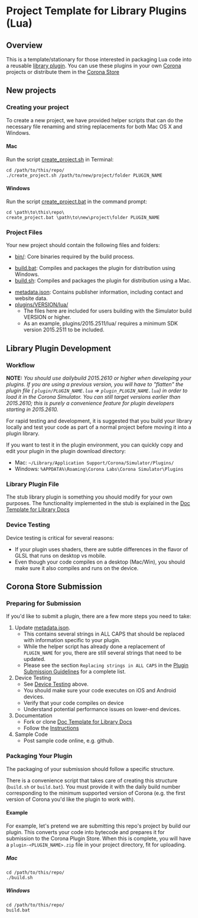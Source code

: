# Project Template for Library Plugins (Lua)


## Overview

This is a template/stationary for those interested in packaging Lua code into a reusable [library plugin](http://docs.coronalabs.com/native/plugin/index.html#types-of-plugins). You can use these plugins in your own [Corona](https://coronalabs.com/products/corona-sdk/) projects or distribute them in the [Corona Store](https://store.coronalabs.com/plugins)


## New projects

### Creating your project

To create a new project, we have provided helper scripts that can do the necessary file renaming and string replacements for both Mac OS X and Windows.

#### Mac

Run the script [create_project.sh](create_project.sh) in Terminal:

```
cd /path/to/this/repo/
./create_project.sh /path/to/new/project/folder PLUGIN_NAME
```

#### Windows

Run the script [create_project.bat](create_project.bat) in the command prompt:

```
cd \path\to\this\repo\
create_project.bat \path\to\new\project\folder PLUGIN_NAME
```

### Project Files

Your new project should contain the following files and folders:

* [bin/](bin/): Core binaries required by the build process.
+ [build.bat](build.bat): Compiles and packages the plugin for distribution using Windows.
+ [build.sh](build.sh): Compiles and packages the plugin for distribution using a Mac.
* [metadata.json](metadata.json): Contains publisher information, including contact and website data.
* [plugins/VERSION/lua/](plugins/2015.2511/lua/)
	+ The files here are included for users building with the Simulator build VERSION or higher.
	+ As an example, plugins/2015.2511/lua/ requires a minimum SDK version 2015.2511 to be included.

## Library Plugin Development

### Workflow

__NOTE:__ _You should use dailybuild 2015.2610 or higher when developing your plugins. If you are using a previous version, you will have to "flatten" the plugin file ( `plugin/PLUGIN_NAME.lua` => `plugin_PLUGIN_NAME.lua`) in order to load it in the Corona Simulator. You can still target versions earlier than 2015.2610; this is purely a convenience feature for plugin developers starting in 2015.2610._

For rapid testing and development, it is suggested that you build your library locally and test your code as part of a normal project before moving it into a plugin library.

If you want to test it in the plugin environment, you can quickly copy and edit your plugin in the plugin download directory:

* Mac: `~/Library/Application Support/Corona/Simulator/Plugins/`
* Windows: `%APPDATA%\Roaming\Corona Labs\Corona Simulator\Plugins`

### Library Plugin File

The stub library plugin is something you should modify for your own purposes. The functionality implemented in the stub is explained in the [Doc Template for Library Docs](https://github.com/coronalabs/plugins-template-library-docs)

### Device Testing

Device testing is critical for several reasons:

* If your plugin uses shaders, there are subtle differences in the flavor of GLSL that runs on desktop vs mobile.
* Even though your code compiles on a desktop (Mac/Win), you should make sure it also compiles and runs on the device.


## Corona Store Submission

### Preparing for Submission

If you'd like to submit a plugin, there are a few more steps you need to take:

1. Update [metadata.json](metadata.json). 
	* This contains several strings in ALL CAPS that should be replaced with information specific to your plugin. 
	* While the helper script has already done a replacement of `PLUGIN_NAME` for you, there are still several strings that need to be updated.
	* Please see the section `Replacing strings in ALL CAPS` in the [Plugin Submission Guidelines](http://docs.coronalabs.com/daily/native/plugin/submission.html) for a complete list.
2. Device Testing
	* See [Device Testing](#device-testing) above.
	* You should make sure your code executes on iOS and Android devices. 
	* Verify that your code compiles on device
	* Understand potential performance issues on lower-end devices.
3. Documentation
	* Fork or clone [Doc Template for Library Docs](https://github.com/coronalabs/plugins-template-library-docs)
	* Follow the [Instructions](https://github.com/coronalabs/plugins-template-library-docs/blob/master/Instructions.markdown)
4. Sample Code
	* Post sample code online, e.g. github.

### Packaging Your Plugin

The packaging of your submission should follow a specific structure.

There is a convenience script that takes care of creating this structure (`build.sh` or `build.bat`). You must provide it with the daily build number corresponding to the minimum supported version of Corona (e.g. the first version of Corona you'd like the plugin to work with).

#### Example

For example, let's pretend we are submitting this repo's project by build our plugin. This converts your code into bytecode and prepares it for submission to the Corona Plugin Store. When this is complete, you will have a `plugin-<PLUGIN_NAME>.zip` file in your project directory, fit for uploading.

##### Mac

```
cd /path/to/this/repo/
./build.sh
```

##### Windows

```
cd /path/to/this/repo/
build.bat
```
